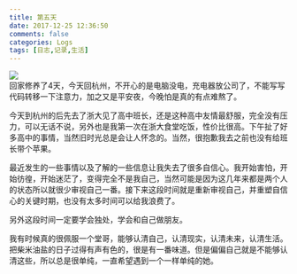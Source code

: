 ```yaml
---
title: 第五天
date: 2017-12-25 12:36:50
comments: false
categories: Logs
tags: [日志,记录,生活]
---
```

![](http://wx1.sinaimg.cn/mw690/ad108d28gy1fmswx11ecyj23402c07wm.jpg)  
回家修养了4天，今天回杭州，不开心的是电脑没电，充电器放公司了，不能写写代码转移一下注意力，加之又是平安夜，今晚怕是真的有点难熬了。  

今天到杭州的后先去了浙大见了高中班长，还是这种高中友情最舒服，完全没有压力，可以无话不说，另外也是我第一次在浙大食堂吃饭，性价比很高。下午扯了好多高中的事情，当然旧时光总是会让人怀念的。当然，很抱歉我去之前也没有给班长带个苹果。  

最近发生的一些事情以及了解的一些信息让我失去了很多自信心。我开始害怕，开始彷徨，开始迷茫了，变得完全不是我自己，当然可能是因为这几年来都是两个人的状态所以就很少审视自己一番。接下来这段时间就是重新审视自己，并重塑自信心的关键时期，也没有太多时间可以给我浪费了。  

另外这段时间一定要学会独处，学会和自己做朋友。  

我有时候真的很佩服一个堂哥，能够认清自己，认清现实，认清未来，认清生活。把柴米油盐的日子过得有声有色的，很是有一番味道。但是偏偏自己就是不能够认清这些，所以总是很单纯，一直希望遇到一个一样单纯的她。